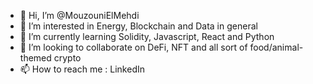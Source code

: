 - 👋 Hi, I’m @MouzouniElMehdi
- 👀 I’m interested in Energy, Blockchain and Data in general
- 🌱 I’m currently learning Solidity, Javascript, React and Python
- 💞️ I’m looking to collaborate on DeFi, NFT and all sort of food/animal-themed crypto
- 📫 How to reach me : LinkedIn

<!---
MouzouniElMehdi/MouzouniElMehdi is a ✨ special ✨ repository because its `README.md` (this file) appears on your GitHub profile.
You can click the Preview link to take a look at your changes.
--->
